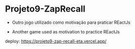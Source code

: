 # Projeto9-ZapRecall

- Outro jogo utilizado como motivação para praticar REactJs

- Another game used as motivation to practice REactJs

deploy: https://projeto9-zap-recall-eta.vercel.app/
